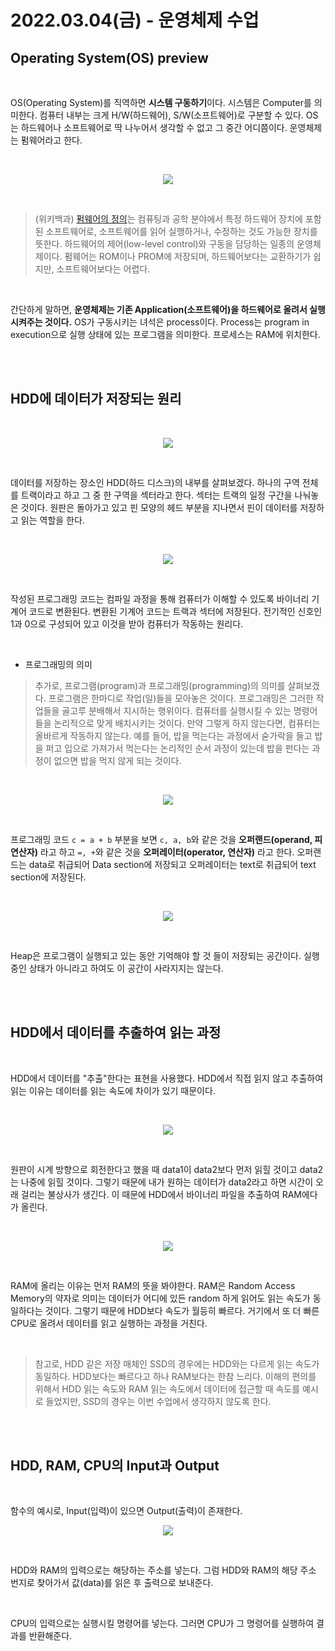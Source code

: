 # 2022.03.04(금) - 운영체제 수업

## Operating System(OS) preview

<br>

OS(Operating System)를 직역하면 **시스템 구동하기**이다. 시스템은 Computer를 의미한다. 컴퓨터 내부는 크게 H/W(하드웨어), S/W(소프트웨어)로 구분할 수 있다. OS는 하드웨어나 소프트웨어로 딱 나누어서 생각할 수 없고 그 중간 어디쯤이다. 운영체제는 펌웨어라고 한다.

<br>

<p align="center"><img src="img/2022.03.04.img01.png"></img></p>

<br>

> (위키백과) [펌웨어의 정의](https://ko.wikipedia.org/wiki/%ED%8E%8C%EC%9B%A8%EC%96%B4)는 컴퓨팅과 공학 분야에서 특정 하드웨어 장치에 포함된 소프트웨어로, 소프트웨어를 읽어 실행하거나, 수정하는 것도 가능한 장치를 뜻한다. 하드웨어의 제어(low-level control)와 구동을 담당하는 일종의 운영체제이다. 펌웨어는 ROM이나 PROM에 저장되며, 하드웨어보다는 교환하기가 쉽지만, 소프트웨어보다는 어렵다.

<br>

간단하게 말하면, **운영체제는 기존 Application(소프트웨어)을 하드웨어로 올려서 실행시켜주는 것이다.** OS가 구동시키는 녀석은 process이다. Process는 program in execution으로 실행 상태에 있는 프로그램을 의미한다. 프로세스는 RAM에 위치한다.

<br><br>

## HDD에 데이터가 저장되는 원리

<br>

<p align="center"><img src="img/2022.03.04.img02.png"></img></p>

<br>

데이터를 저장하는 장소인 HDD(하드 디스크)의 내부를 살펴보겠다. 하나의 구역 전체를 트랙이라고 하고 그 중 한 구역을 섹터라고 한다. 섹터는 트랙의 일정 구간을 나눠놓은 것이다. 원판은 돌아가고 있고 핀 모양의 헤드 부분을 지나면서 핀이 데이터를 저장하고 읽는 역할을 한다.

<br>

<p align="center"><img src="img/2022.03.04.img03.png"></img></p>

<br>

작성된 프로그래밍 코드는 컴파일 과정을 통해 컴퓨터가 이해할 수 있도록 바이너리 기계어 코드로 변환된다. 변환된 기계어 코드는 트랙과 섹터에 저장된다. 전기적인 신호인 1과 0으로 구성되어 있고 이것을 받아 컴퓨터가 작동하는 원리다.

<br>

- 프로그래밍의 의미

> 추가로, 프로그램(program)과 프로그래밍(programming)의 의미를 살펴보겠다. 프로그램은 한마디로 작업(일)들을 모아놓은 것이다. 프로그래밍은 그러한 작업들을 골고루 분배해서 지시하는 행위이다. 컴퓨터를 실행시킬 수 있는 명령어들을 논리적으로 맞게 배치시키는 것이다. 만약 그렇게 하지 않는다면, 컴퓨터는 올바르게 작동하지 않는다. 예를 들어, 밥을 먹는다는 과정에서 숟가락을 들고 밥을 퍼고 입으로 가져가서 먹는다는 논리적인 순서 과정이 있는데 밥을 펀다는 과정이 없으면 밥을 먹지 않게 되는 것이다.

<br>

<p align="center"><img src="img/2022.03.04.img04.png"></img></p>

<br>

프로그래밍 코드 `c = a + b` 부분을 보면 `c, a, b`와 같은 것을 **오퍼랜드(operand, 피연산자)** 라고 하고 `=, +`와 같은 것을 **오퍼레이터(operator, 연산자)** 라고 한다. 오퍼랜드는 data로 취급되어 Data section에 저장되고 오퍼레이터는 text로 취급되어 text section에 저장된다.

<br>

<p align="center"><img src="img/2022.03.04.img05.png"></img></p>

<br>

Heap은 프로그램이 실행되고 있는 동안 기억해야 할 것 들이 저장되는 공간이다. 실행중인 상태가 아니라고 하여도 이 공간이 사라지지는 않는다.

<br><br>

## HDD에서 데이터를 추출하여 읽는 과정

<br>

HDD에서 데이터를 "추출"한다는 표현을 사용했다. HDD에서 직접 읽지 않고 추출하여 읽는 이유는 데이터를 읽는 속도에 차이가 있기 때문이다.

<br>

<p align="center"><img src="img/2022.03.04.img06.png"></img></p>

<br>

원판이 시계 방향으로 회전한다고 했을 때 data1이 data2보다 먼저 읽힐 것이고 data2는 나중에 읽힐 것이다. 그렇기 때문에 내가 원하는 데이터가 data2라고 하면 시간이 오래 걸리는 불상사가 생긴다. 이 때문에 HDD에서 바이너리 파일을 추출하여 RAM에다가 올린다.

<br>

<p align="center"><img src="img/2022.03.04.img07.png"></img></p>

<br>

RAM에 올리는 이유는 먼저 RAM의 뜻을 봐야한다. RAM은 Random Access Memory의 약자로 의미는 데이터가 어디에 있든 random 하게 읽어도 읽는 속도가 동일하다는 것이다. 그렇기 때문에 HDD보다 속도가 월등히 빠르다. 거기에서 또 더 빠른 CPU로 올려서 데이터를 읽고 실행하는 과정을 거친다. 

<br>

> 참고로, HDD 같은 저장 매체인 SSD의 경우에는 HDD와는 다르게 읽는 속도가 동일하다. HDD보다는 빠르다고 하나 RAM보다는 한참 느리다. 이해의 편의를 위해서 HDD 읽는 속도와 RAM 읽는 속도에서 데이터에 접근할 때 속도를 예시로 들었지만, SSD의 경우는 이번 수업에서 생각하지 않도록 한다.

<br><br>

## HDD, RAM, CPU의 Input과 Output

<br>

함수의 예시로, Input(입력)이 있으면 Output(출력)이 존재한다.

<p align="center"><img src="img/2022.03.04.img08.png"></img></p>

<br>

HDD와 RAM의 입력으로는 해당하는 주소를 넣는다. 그럼 HDD와 RAM의 해당 주소 번지로 찾아가서 값(data)를 읽은 후 출력으로 보내준다.

<br>

CPU의 입력으로는 실행시킬 명령어를 넣는다. 그러면 CPU가 그 명령어를 실행하여 결과를 반환해준다.